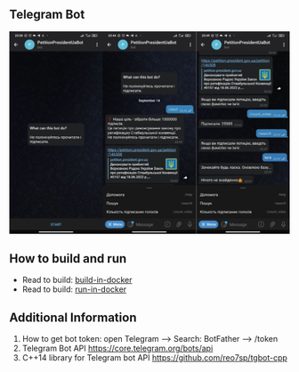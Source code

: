 ## Telegram Bot

![Screen Shot](md/MergedDocument.png)

## How to build and run
- Read to build: [build-in-docker](/docs/build-in-docker.md)
- Read to build: [run-in-docker](/docs/run-in-docker.md)

## Additional Information
1. How to get bot token: open Telegram --> Search: BotFather --> /token
2. Telegram Bot API https://core.telegram.org/bots/api
3. C++14 library for Telegram bot API https://github.com/reo7sp/tgbot-cpp

